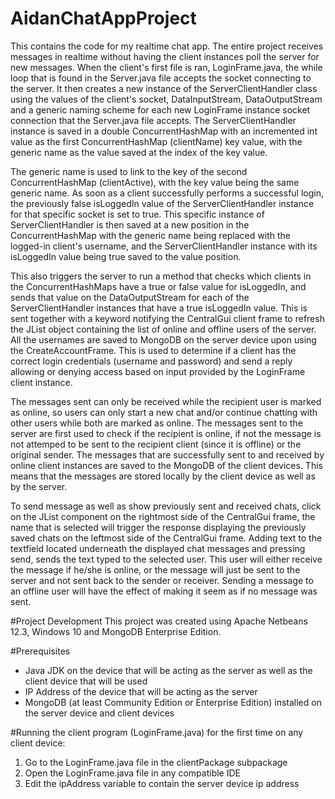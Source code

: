 # AidanChatAppProject

This contains the code for my realtime chat app. The entire project receives messages in realtime without having the client instances poll the server for new messages. When the client's first file is ran, LoginFrame.java, the while loop that is found in the Server.java file accepts the socket connecting to the server. It then creates a new instance of the ServerClientHandler class using the values of the client's socket, DataInputStream, DataOutputStream and a generic naming scheme for each new LoginFrame instance socket connection that the Server.java file accepts. The ServerClientHandler instance is saved in a double ConcurrentHashMap with an incremented int value as the first ConcurrentHashMap (clientName) key value, with the generic name as the value saved at the index of the key value.

The generic name is used to link to the key of the second ConcurrentHashMap (clientActive), with the key value being the same generic name. As soon as a client successfully performs a successful login, the previously false isLoggedIn value of the ServerClientHandler instance for that specific socket is set to true. This specific instance of ServerClientHandler is then saved at a new position in the ConcurrentHashMap with the generic name being replaced with the logged-in client's username, and the ServerClientHandler instance with its isLoggedIn value being true saved to the value position.

This also triggers the server to run a method that checks which clients in the ConcurrentHashMaps have a true or false value for isLoggedIn, and sends that value on the DataOutputStream for each of the ServerClientHandler instances that have a true isLoggedIn value. This is sent together with a keyword notifying the CentralGui client frame to refresh the JList object containing the list of online and offline users of the server. All the usernames are saved to MongoDB on the server device upon using the CreateAccountFrame. This is used to determine if a client has the correct login credentials (username and password) and send a reply allowing or denying access based on input provided by the LoginFrame client instance.

The messages sent can only be received while the recipient user is marked as online, so users can only start a new chat and/or continue chatting with other users while both are marked as online. The messages sent to the server are first used to check if the recipient is online, if not the message is not attemped to be sent to the recipient client (since it is offline) or the original sender. The messages that are successfully sent to and received by online client instances are saved to the MongoDB of the client devices. This means that the messages are stored locally by the client device as well as by the server.

To send message as well as show previously sent and received chats, click on the JList component on the rightmost side of the CentralGui frame, the name that is selected will trigger the response displaying the previously saved chats on the leftmost side of the CentralGui frame. Adding text to the textfield located underneath the displayed chat messages and pressing send, sends the text typed to the selected user. This user will either receive the message if he/she is online, or the message will just be sent to the server and not sent back to the sender or receiver. Sending a message to an offline user will have the effect of making it seem as if no message was sent.

#Project Development
This project was created using Apache Netbeans 12.3, Windows 10 and MongoDB Enterprise Edition.

#Prerequisites
- Java JDK on the device that will be acting as the server as well as the client device that will be used
- IP Address of the device that will be acting as the server
- MongoDB (at least Community Edition or Enterprise Edition) installed on the server device and client devices

#Running the client program (LoginFrame.java) for the first time on any client device:
1. Go to the LoginFrame.java file in the clientPackage subpackage
2. Open the LoginFrame.java file in any compatible IDE
3. Edit the ipAddress variable to contain the server device ip address
